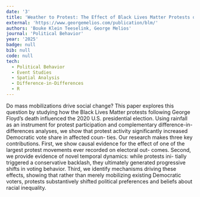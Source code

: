 ```yaml
---
date: '3'
title: 'Weather to Protest: The Effect of Black Lives Matter Protests on the 2020 Presidential Election'
external: 'https://www.georgemelios.com/publication/blm/'
authors: 'Bouke Klein Teeselink, George Melios'
journal: 'Political Behavior'
year: '2025'
badge: null
bib: null
code: null
tech:
  - Political Behavior
  - Event Studies
  - Spatial Analysis
  - Difference-in-Differences
  - R
---
```


Do mass mobilizations drive social change? This paper explores this question by studying how the Black Lives Matter protests following George Floyd’s death influenced the 2020 U.S. presidential election. Using rainfall as an instrument for protest participation and complementary difference-in-differences analyses, we show that protest activity significantly increased Democratic vote share in affected coun- ties. Our research makes three key contributions. First, we show causal evidence for the effect of one of the largest protest movements ever recorded on electoral out- comes. Second, we provide evidence of novel temporal dynamics: while protests ini- tially triggered a conservative backlash, they ultimately generated progressive shifts in voting behavior. Third, we identify mechanisms driving these effects, showing that rather than merely mobilizing existing Democratic voters, protests substantively shifted political preferences and beliefs about racial inequality.
